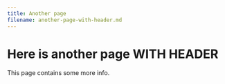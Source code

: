 ```yaml
---
title: Another page
filename: another-page-with-header.md
---
```


# Here is another page WITH HEADER

This page contains some more info.
